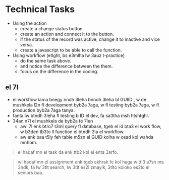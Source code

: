 # Technical Tasks 
* Using the action
  * create a change status button. 
  * create an action and connect it to the button. 
  * if the status of the record was active, change it to inactive and vice versa.
  * create a javascript to be able to call the function. 
* Using workflow (etlght, bs e3mlha lw 3auz t-practice)
  * do the same task above. 
  * and notice the difference between the them.
  * focus on the difference in the coding. 


## el 7l
* el workflow lama bnegy nndh 3leha bnndh 3leha bl GUIID , w de mushkela l2n fl development byb2a 7aga, w fl testing byb2a 7aga, w fl production byb2a 7aga tanya.
* fanta lw btndh 3leha fl testing b ID el dev, fa sa3tha msh htshtghl. 
* 34an n7l el mushkela de byb2a fe 7len
  * awl 7l enk btro7 t3ml query fl database, tgeb el id bta3 el work flow, w b3den tb3to ll function el btndh 3la el workflow. 
  * aw enk baa t5ly feh table m5zn el GUID kolha w osad kol wahda mnhom.  


> el hadaf mn el task  da enk ttb2 kol el enta 3arfo. 

> wl hadaf mn el assignment enk tgeb akhrak fe kol haga w ttl3 a7sn ma 3ndk, fa lw 3tlt search, lw 3tlt es2l zmaylk, 3tlto koloko es2lo el seniors baa. 